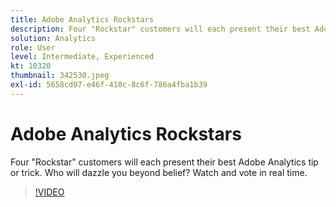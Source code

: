 ```yaml
---
title: Adobe Analytics Rockstars
description: Four "Rockstar" customers will each present their best Adobe Analytics tip or trick. Who will dazzle you beyond belief? Watch and vote in real time.
solution: Analytics
role: User
level: Intermediate, Experienced
kt: 10320
thumbnail: 342530.jpeg
exl-id: 5658cd07-e46f-410c-8c6f-786a4fba1b39
---
```

# Adobe Analytics Rockstars

Four "Rockstar" customers will each present their best Adobe Analytics tip or trick. Who will dazzle you beyond belief? Watch and vote in real time.

>[!VIDEO](https://video.tv.adobe.com/v/342530/?quality=12&learn=on)
